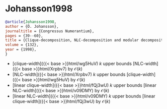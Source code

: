 # Johansson1998

```bibtex
@article{Johansson1998,
author = {Ö. Johansson},
journaltitle = {Congressus Numerantium},
pages = {39--60},
title = {Clique-decomposition, NLC-decomposition and modular decomposition—relationships and results for random graphs},
volume = {132},
year = {1998},
}
```
* [clique-width]({{< base >}}html/wg5HuV) $k$ upper bounds [NLC-width]({{< base >}}html/Xrpbv7) by $\mathcal O(k)$
* [NLC-width]({{< base >}}html/Xrpbv7) $k$ upper bounds [clique-width]({{< base >}}html/wg5HuV) by $\mathcal O(k)$
* [linear clique-width]({{< base >}}html/fQj3wU) $k$ upper bounds [linear NLC-width]({{< base >}}html/v09DMY) by $\mathcal O(k)$
* [linear NLC-width]({{< base >}}html/v09DMY) $k$ upper bounds [linear clique-width]({{< base >}}html/fQj3wU) by $\mathcal O(k)$